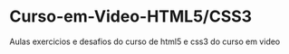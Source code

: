 # Curso-em-Video-HTML5/CSS3
 Aulas exercicios e desafios do curso de html5 e css3 do curso em video
